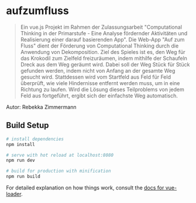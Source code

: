 # aufzumfluss

> Ein vue.js Projekt im Rahmen der Zulassungsarbeit "Computational Thinking in der Primarstufe - Eine Analyse fördernder Aktivitäten und Realisierung einer darauf basierenden App". Die Web-App "Auf zum Fluss" dient der Förderung von Computational Thinking durch die Anwendung von Dekomposition. Ziel des Spieles ist es, den Weg für das Krokodil zum Zielfeld freizuräumen, indem mithilfe der Schaufeln Dreck aus dem Weg geräumt wird. Dabei soll der Weg Stück für Stück gefunden werden, indem nicht von Anfang an der gesamte Weg gesucht wird. Stattdessen wird vom Startfeld aus Feld für Feld überprüft, wie viele Hindernisse entfernt werden muss, um in eine Richtung zu laufen. Wird die Lösung dieses Teilproblems von jedem Feld aus fortgeführt, ergibt sich der einfachste Weg automatisch.

Autor: Rebekka Zimmermann

## Build Setup

``` bash
# install dependencies
npm install

# serve with hot reload at localhost:8080
npm run dev

# build for production with minification
npm run build
```

For detailed explanation on how things work, consult the [docs for vue-loader](http://vuejs.github.io/vue-loader).
